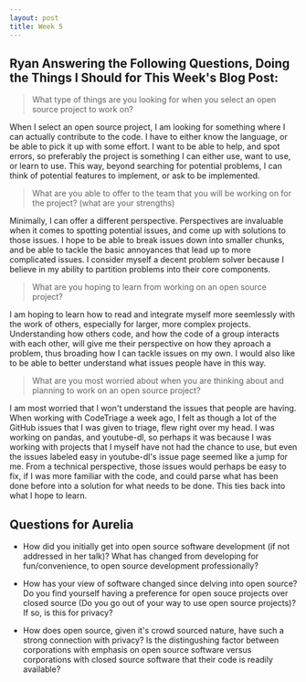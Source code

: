 ```yaml
---
layout: post
title: Week 5
---
```


## Ryan Answering the Following Questions, Doing the Things I Should for This Week's Blog Post:
> What type of things are you looking for when you select an open source  project to work on?
  
  When I select an open source project, I am looking for something where I can actually contribute to the code.
  I have to either know the language, or be able to pick it up with some effort. I want to be able to help, 
  and spot errors, so preferably the project is something I can either use, want to use, or learn to use. This way,
  beyond searching for potential problems, I can think of potential features to implement, or ask to be implemented.

> What are you able to offer to the team that you will be working on for the project? (what are your strengths)

  Minimally, I can offer a different perspective. Perspectives are invaluable when it comes to spotting potential 
  issues, and come up with solutions to those issues. I hope to be able to break issues down into smaller chunks, and
  be able to tackle the basic annoyances that lead up to more complicated issues. I consider myself a decent problem solver
  because I believe in my ability to partition problems into their core components. 

> What are you hoping to learn from working on an open source project?

  I am hoping to learn how to read and integrate myself more seemlessly with the work of others, especially for larger,
  more complex projects. Understanding how others code, and how the code of a group interacts with each other, will give 
  me their perspective on how they aproach a problem, thus broading how I can tackle issues on my own. I would also like
  to be able to better understand what issues people have in this way. 

> What are you most worried about when you are thinking about and planning to work on an open source project?

  I am most worried that I won't understand the issues that people are having. When working with CodeTriage a week ago, 
  I felt as though a lot of the GitHub issues that I was given to triage, flew right over my head. I was working on pandas,
  and youtube-dl, so perhaps it was because I was working with projects that I myself have not had the chance to use, but
  even the issues labeled easy in youtube-dl's issue page seemed like a jump for me. From a technical perspective, those 
  issues would perhaps be easy to fix, if I was more familiar with the code, and could parse what has been done before 
  into a solution for what needs to be done. This ties back into what I hope to learn. 

## Questions for Aurelia
  - How did you initially get into open source software development (if not addressed in her talk)? What has changed from
  developing for fun/convenience, to open source development professionally?
  
  - How has your view of software changed since delving into open source? Do you find yourself having a preference for open
  souce projects over closed source (Do you go out of your way to use open source projects)? If so, is this for privacy?
  
  - How does open source, given it's crowd sourced nature, have such a strong connection with privacy? Is the distingushing 
  factor between corporations with emphasis on open source software versus corporations with closed source software that 
  their code is readily available? 
  
  
